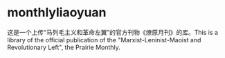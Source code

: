 # monthlyliaoyuan
这是一个上传“马列毛主义和革命左翼”的官方刊物《燎原月刊》的库。This is a library of the official publication of the "Marxist-Leninist-Maoist and Revolutionary Left", the Prairie Monthly.
